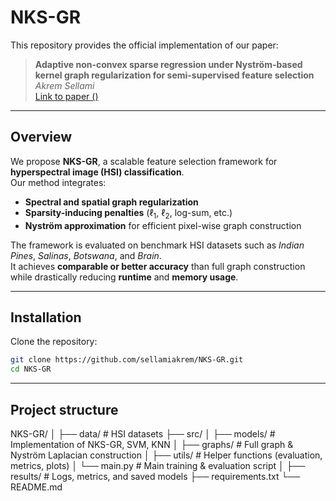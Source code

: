 # NKS-GR


This repository provides the official implementation of our paper:

> **Adaptive non-convex sparse regression under Nyström-based kernel graph regularization for semi-supervised feature selection**  
> *Akrem Sellami*  
> [Link to paper ()](link)

---

## Overview
We propose **NKS-GR**, a scalable feature selection framework for **hyperspectral image (HSI) classification**.  
Our method integrates:
- **Spectral and spatial graph regularization**  
- **Sparsity-inducing penalties** ($\ell_1$, $\ell_2$, log-sum, etc.)  
- **Nyström approximation** for efficient pixel-wise graph construction  

The framework is evaluated on benchmark HSI datasets such as *Indian Pines*, *Salinas*, *Botswana*, and *Brain*.  
It achieves **comparable or better accuracy** than full graph construction while drastically reducing **runtime** and **memory usage**.

---

##  Installation
Clone the repository:
```bash
git clone https://github.com/sellamiakrem/NKS-GR.git
cd NKS-GR
```
---

## Project structure
NKS-GR/
│
├── data/                 # HSI datasets
├── src/
│   ├── models/           # Implementation of NKS-GR, SVM, KNN
│   ├── graphs/           # Full graph & Nyström Laplacian construction
│   ├── utils/            # Helper functions (evaluation, metrics, plots)
│   └── main.py           # Main training & evaluation script
│
├── results/              # Logs, metrics, and saved models
├── requirements.txt
└── README.md

